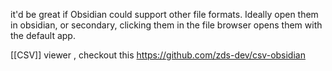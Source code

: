it'd be great if Obsidian could support other file formats.
Ideally open them in obsidian, or secondary, clicking them in the file browser opens them with the default app. 

 [[CSV]] viewer , checkout this https://github.com/zds-dev/csv-obsidian